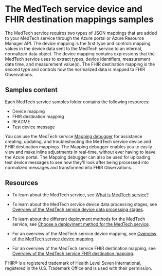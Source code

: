# The MedTech service device and FHIR destination mappings samples

The MedTech service requires two types of JSON mappings that are added to your MedTech service through the Azure portal or Azure Resource Manager API. The device mapping is the first type and controls mapping values in the device data sent to the MedTech service to an internal, normalized data object. The device mapping contains expressions that the MedTech service uses to extract types, device identifiers, measurement date time, and measurement value(s). The FHIR destination mapping is the second type and controls how the normalized data is mapped to FHIR Observations.

## Samples content

Each MedTech service samples folder contains the following resources:

* Device mapping
* FHIR destination mapping
* README
* Test device message

You can use the MedTech service [Mapping debugger](https://learn.microsoft.com/azure/healthcare-apis/iot/how-to-use-mapping-debugger) for assistance creating, updating, and troubleshooting the MedTech service device and FHIR destination mappings. The Mapping debugger enables you to easily view and make inline adjustments in real-time, without ever having to leave the Azure portal. The Mapping debugger can also be used for uploading test device messages to see how they'll look after being processed into normalized messages and transformed into FHIR Observations.

## Resources

* To learn about the MedTech service, see [What is MedTech service?](https://learn.microsoft.com/azure/healthcare-apis/iot/overview)

* To learn about the MedTech service device data processing stages, see [Overview of the MedTech service device data processing stages](https://learn.microsoft.com/azure/healthcare-apis/iot/overview-of-device-data-processing-stages).

* To learn about the different deployment methods for the MedTech service, see [Choose a deployment method for the MedTech service](https://learn.microsoft.com/azure/healthcare-apis/iot/deploy-choose-method).

* For an overview of the MedTech service device mapping, see [Overview of the MedTech service device mapping](https://learn.microsoft.com/azure/healthcare-apis/iot/overview-of-device-mapping).

* For an overview of the MedTech service FHIR destination mapping, see [Overview of the MedTech service FHIR destination mapping](https://learn.microsoft.com/azure/healthcare-apis/iot/overview-of-fhir-destination-mapping).

FHIR® is a registered trademark of Health Level Seven International, registered in the U.S. Trademark Office and is used with their permission.

